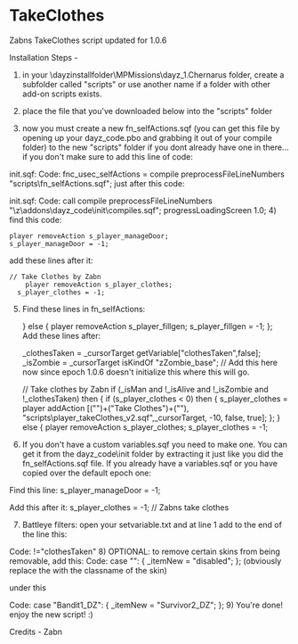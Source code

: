 # TakeClothes
Zabns TakeClothes script updated for 1.0.6

Installation Steps -

1) in your \dayzinstallfolder\MPMissions\dayz_1.Chernarus folder, create a subfolder called "scripts" or use another name if a folder with other add-on scripts exists.

2) place the file that you've downloaded below into the "scripts" folder

3) now you must create a new fn_selfActions.sqf (you can get this file by opening up your dayz_code.pbo and grabbing it out of your compile folder) to the new "scripts" folder if you dont already have one in there... if you don't make sure to add this line of code:

init.sqf:
Code:
fnc_usec_selfActions = compile preprocessFileLineNumbers "scripts\fn_selfActions.sqf";
just after this code:


init.sqf:
Code:
call compile preprocessFileLineNumbers "\z\addons\dayz_code\init\compiles.sqf";
progressLoadingScreen 1.0;
4) find this code:

	player removeAction s_player_manageDoor;
	s_player_manageDoor = -1;

add these lines after it:

    // Take Clothes by Zabn
        player removeAction s_player_clothes;
      s_player_clothes = -1;

5) Find these lines in fn_selfActions:

	} else {
		player removeAction s_player_fillgen;
		s_player_fillgen = -1;
	};
Add these lines after:

	_clothesTaken = _cursorTarget getVariable["clothesTaken",false];
	_isZombie = _cursorTarget isKindOf "zZombie_base"; // Add this here now since epoch 1.0.6 doesn't initialize this where this will go.

	// Take clothes by Zabn
	if (_isMan and !_isAlive and !_isZombie and !_clothesTaken) then {
		if (s_player_clothes < 0) then {
			s_player_clothes = player addAction [("<t color='#0096ff'>")+("Take Clothes")+("</t>"), "scripts\player_takeClothes_v2.sqf",_cursorTarget, -10, false, true];
		};
	} else {
		player removeAction s_player_clothes;
		s_player_clothes = -1;
		
6) If you don't have a custom variables.sqf you need to make one. You can get it from the dayz_code\init folder by extracting it just like you did the fn_selfActions.sqf file.
If you already have a variables.sqf or you have copied over the default epoch one:

Find this line:
	s_player_manageDoor = -1;
	
Add this after it:
	s_player_clothes = -1; // Zabns take clothes

7) Battleye filters: open your setvariable.txt and at line 1 add to the end of the line this:

Code:
!="clothesTaken"
8) OPTIONAL: to remove certain skins from being removable, add this:
Code:
case "<SKIN CLASSNAME>": {
    _itemNew = "disabled";
};
(obviously replace the <SKIN CLASSNAME> with the classname of the skin)

under this

Code:
case "Bandit1_DZ": {
    _itemNew = "Survivor2_DZ";
};
9) You're done! enjoy the new script! :)

Credits - Zabn